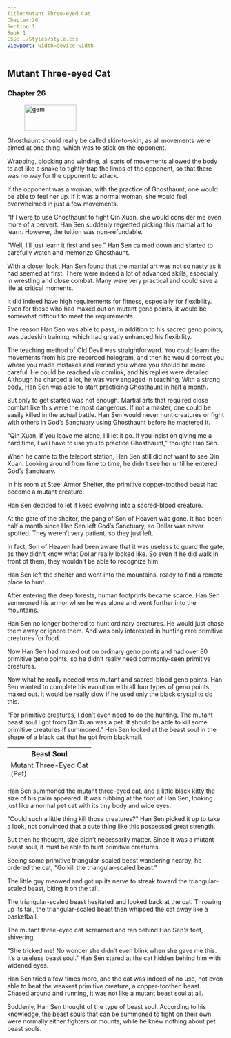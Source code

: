```yaml
---
Title:Mutant Three-eyed Cat
Chapter:26
Section:1
Book:1
CSS:../Styles/style.css
viewport: width=device-width
---
```


## Mutant Three-eyed Cat
### Chapter 26

<figure>
	<img src="../Images/gem.gif" alt="gem" id="gem" width="120" height="60" />
</figure>



Ghosthaunt should really be called skin-to-skin, as all movements were aimed at one thing, which was to stick on the opponent.

Wrapping, blocking and winding, all sorts of movements allowed the body to act like a snake to tightly trap the limbs of the opponent, so that there was no way for the opponent to attack.

If the opponent was a woman, with the practice of Ghosthaunt, one would be able to feel her up. If it was a normal woman, she would feel overwhelmed in just a few movements.

"If I were to use Ghosthaunt to fight Qin Xuan, she would consider me even more of a pervert. Han Sen suddenly regretted picking this martial art to learn. However, the tuition was non-refundable.

"Well, I’ll just learn it first and see." Han Sen calmed down and started to carefully watch and memorize Ghosthaunt.

With a closer look, Han Sen found that the martial art was not so nasty as it had seemed at first. There were indeed a lot of advanced skills, especially in wrestling and close combat. Many were very practical and could save a life at critical moments.

It did indeed have high requirements for fitness, especially for flexibility. Even for those who had maxed out on mutant geno points, it would be somewhat difficult to meet the requirements.

The reason Han Sen was able to pass, in addition to his sacred geno points, was Jadeskin training, which had greatly enhanced his flexibility.

The teaching method of Old Devil was straightforward. You could learn the movements from his pre-recorded hologram, and then he would correct you where you made mistakes and remind you where you should be more careful. He could be reached via comlink, and his replies were detailed. Although he charged a lot, he was very engaged in teaching. With a strong body, Han Sen was able to start practicing Ghosthaunt in half a month.

But only to get started was not enough. Martial arts that required close combat like this were the most dangerous. If not a master, one could be easily killed in the actual battle. Han Sen would never hunt creatures or fight with others in God’s Sanctuary using Ghosthaunt before he mastered it.

"Qin Xuan, if you leave me alone, I’ll let it go. If you insist on giving me a hard time, I will have to use you to practice Ghosthaunt," thought Han Sen.

When he came to the teleport station, Han Sen still did not want to see Qin Xuan. Looking around from time to time, he didn’t see her until he entered God’s Sanctuary.

In his room at Steel Armor Shelter, the primitive copper-toothed beast had become a mutant creature.

Han Sen decided to let it keep evolving into a sacred-blood creature.

At the gate of the shelter, the gang of Son of Heaven was gone. It had been half a month since Han Sen left God’s Sanctuary, so Dollar was never spotted. They weren’t very patient, so they just left.

In fact, Son of Heaven had been aware that it was useless to guard the gate, as they didn’t know what Dollar really looked like. So even if he did walk in front of them, they wouldn’t be able to recognize him.

Han Sen left the shelter and went into the mountains, ready to find a remote place to hunt.

After entering the deep forests, human footprints became scarce. Han Sen summoned his armor when he was alone and went further into the mountains.

Han Sen no longer bothered to hunt ordinary creatures. He would just chase them away or ignore them. And was only interested in hunting rare primitive creatures for food.

Now Han Sen had maxed out on ordinary geno points and had over 80 primitive geno points, so he didn’t really need commonly-seen primitive creatures.

Now what he really needed was mutant and sacred-blood geno points. Han Sen wanted to complete his evolution with all four types of geno points maxed out. It would be really slow if he used only the black crystal to do this.

"For primitive creatures, I don’t even need to do the hunting. The mutant beast soul I got from Qin Xuan was a pet. It should be able to kill some primitive creatures if summoned." Hen Sen looked at the beast soul in the shape of a black cat that he got from blackmail.

<div class="tables">
	<table class="beast">
		<tr>
			<th>Beast Soul</th>
		</tr><tr>
			<td>Mutant Three-Eyed Cat<br>
				<span class="type">(Pet)</span>
			</td>
		</tr>
	</table>
	<!-- Type of Beast Soul of Mutant Three-Eyed Cat: Pet. -->
</div>


Han Sen summoned the mutant three-eyed cat, and a little black kitty the size of his palm appeared. It was rubbing at the foot of Han Sen, looking just like a normal pet cat with its tiny body and wide eyes.

"Could such a little thing kill those creatures?" Han Sen picked it up to take a look, not convinced that a cute thing like this possessed great strength.

But then he thought, size didn’t necessarily matter. Since it was a mutant beast soul, it must be able to hunt primitive creatures.

Seeing some primitive triangular-scaled beast wandering nearby, he ordered the cat, "Go kill the triangular-scaled beast."

The little guy meowed and got up its nerve to streak toward the triangular-scaled beast, biting it on the tail.

The triangular-scaled beast hesitated and looked back at the cat. Throwing up its tail, the triangular-scaled beast then whipped the cat away like a basketball.

The mutant three-eyed cat screamed and ran behind Han Sen's feet, shivering.

"She tricked me! No wonder she didn’t even blink when she gave me this. It’s a useless beast soul." Han Sen stared at the cat hidden behind him with widened eyes.

Han Sen tried a few times more, and the cat was indeed of no use, not even able to beat the weakest primitive creature, a copper-toothed beast. Chased around and running, it was not like a mutant beast soul at all.

Suddenly, Han Sen thought of the type of beast soul. According to his knowledge, the beast souls that can be summoned to fight on their own were normally either fighters or mounts, while he knew nothing about pet beast souls.